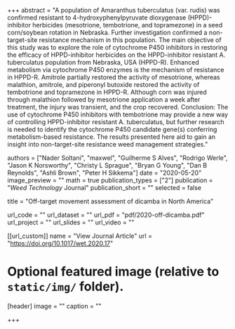 +++
abstract = "A population of Amaranthus tuberculatus (var. rudis) was confirmed resistant to 4-hydroxyphenylpyruvate dioxygenase (HPPD)-inhibitor herbicides (mesotrione, tembotrione, and topramezone) in a seed corn/soybean rotation in Nebraska. Further investigation confirmed a non-target-site resistance mechanism in this population. The main objective of this study was to explore the role of cytochrome P450 inhibitors in restoring the efficacy of HPPD-inhibitor herbicides on the HPPD-inhibitor resistant A. tuberculatus population from Nebraska, USA (HPPD-R). Enhanced metabolism via cytochrome P450 enzymes is the mechanism of resistance in HPPD-R. Amitrole partially restored the activity of mesotrione, whereas malathion, amitrole, and piperonyl butoxide restored the activity of tembotrione and topramezone in HPPD-R. Although corn was injured through malathion followed by mesotrione application a week after treatment, the injury was transient, and the crop recovered. Conclusion: The use of cytochrome P450 inhibitors with tembotrione may provide a new way of controlling HPPD-inhibitor resistant A. tuberculatus, but further research is needed to identify the cytochrome P450 candidate gene(s) conferring metabolism-based resistance. The results presented here aid to gain an insight into non-target-site resistance weed management strategies."

authors = ["Nader Soltani", "maxwel", "Guilherme S Alves", "Rodrigo Werle", "Jason K Norsworthy", "Christy L Sprague", "Bryan G Young", "Dan B Reynolds", "Ashli Brown", "Peter H Sikkema"]
date = "2020-05-20"
image_preview = ""
math = true
publication_types = ["2"]
publication = "*Weed Technology* Journal"
publication_short = ""
selected = false

title = "Off-target movement assessment of dicamba in North America"

url_code = ""
url_dataset = ""
url_pdf = "pdf/2020-off-dicamba.pdf"
url_project = ""
url_slides = ""
url_video = ""

[[url_custom]]
name = "View Journal Article"
url = "https://doi.org/10.1017/wet.2020.17"

# Optional featured image (relative to `static/img/` folder).
[header]
image = ""
caption = ""

+++
